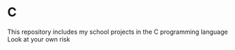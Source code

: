 # C
This repository includes my school projects in the C programming language
<br>
Look at your own risk
